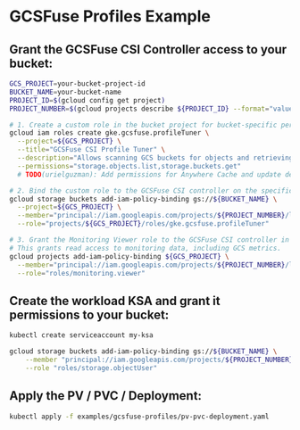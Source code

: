 <!--
Copyright 2018 The Kubernetes Authors.
Copyright 2022 Google LLC

Licensed under the Apache License, Version 2.0 (the "License");
you may not use this file except in compliance with the License.
You may obtain a copy of the License at

    https://www.apache.org/licenses/LICENSE-2.0

Unless required by applicable law or agreed to in writing, software
distributed under the License is distributed on an "AS IS" BASIS,
WITHOUT WARRANTIES OR CONDITIONS OF ANY KIND, either express or implied.
See the License for the specific language governing permissions and
limitations under the License.
-->

# GCSFuse Profiles Example

## Grant the GCSFuse CSI Controller access to your bucket:
```bash
GCS_PROJECT=your-bucket-project-id
BUCKET_NAME=your-bucket-name
PROJECT_ID=$(gcloud config get project)
PROJECT_NUMBER=$(gcloud projects describe ${PROJECT_ID} --format="value(projectNumber)")

# 1. Create a custom role in the bucket project for bucket-specific permissions
gcloud iam roles create gke.gcsfuse.profileTuner \
  --project=${GCS_PROJECT} \
  --title="GCSFuse CSI Profile Tuner" \
  --description="Allows scanning GCS buckets for objects and retrieving bucket metadata." \
  --permissions="storage.objects.list,storage.buckets.get"
  # TODO(urielguzman): Add permissions for Anywhere Cache and update description.

# 2. Bind the custom role to the GCSFuse CSI controller on the specific bucket
gcloud storage buckets add-iam-policy-binding gs://${BUCKET_NAME} \
  --project=${GCS_PROJECT} \
  --member="principal://iam.googleapis.com/projects/${PROJECT_NUMBER}/locations/global/workloadIdentityPools/${PROJECT_ID}.svc.id.goog/subject/ns/gcs-fuse-csi-driver/sa/gcs-fuse-csi-controller-sa" \
  --role="projects/${GCS_PROJECT}/roles/gke.gcsfuse.profileTuner"

# 3. Grant the Monitoring Viewer role to the GCSFuse CSI controller in the bucket project.
# This grants read access to monitoring data, including GCS metrics.
gcloud projects add-iam-policy-binding ${GCS_PROJECT} \
  --member="principal://iam.googleapis.com/projects/${PROJECT_NUMBER}/locations/global/workloadIdentityPools/${PROJECT_ID}.svc.id.goog/subject/ns/gcs-fuse-csi-driver/sa/gcs-fuse-csi-controller-sa" \
  --role="roles/monitoring.viewer"
```

## Create the workload KSA and grant it permissions to your bucket:
```bash
kubectl create serviceaccount my-ksa

gcloud storage buckets add-iam-policy-binding gs://${BUCKET_NAME} \
    --member "principal://iam.googleapis.com/projects/${PROJECT_NUMBER}/locations/global/workloadIdentityPools/${PROJECT_ID}.svc.id.goog/subject/ns/default/sa/my-ksa" \
    --role "roles/storage.objectUser"
```

## Apply the PV / PVC / Deployment:
```bash
kubectl apply -f examples/gcsfuse-profiles/pv-pvc-deployment.yaml
```